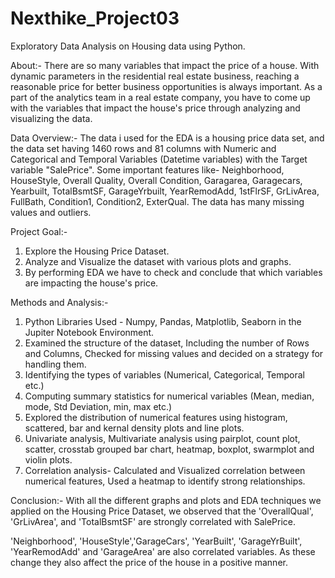 # Nexthike_Project03
Exploratory Data Analysis on Housing data using Python.

About:-
There are so many variables that impact the price of a house. With dynamic parameters in the residential real estate business, reaching a reasonable price for better business opportunities is always important. As a part of the analytics team in a real estate company, you have to come up with the variables that impact the house's price through analyzing and visualizing the data.

Data Overview:-
The data i used for the EDA is a housing price data set, and the data set having 1460 rows and 81 columns with Numeric and Categorical and Temporal Variables (Datetime variables) with the Target variable "SalePrice". Some important features like- Neighborhood, HouseStyle, Overall Quality, Overall Condition, Garagarea, Garagecars, Yearbuilt, TotalBsmtSF, GarageYrbuilt, YearRemodAdd, 1stFlrSF, GrLivArea, FullBath, Condition1, Condition2, ExterQual.
The data has many missing values and outliers.

Project Goal:-
1. Explore the Housing Price Dataset.
2. Analyze and Visualize the dataset with various plots and graphs.
3. By performing EDA we have to check and conclude that which variables are impacting the house's price.

Methods and Analysis:-
1. Python Libraries Used - Numpy, Pandas, Matplotlib, Seaborn in the Jupiter Notebook Environment.
2. Examined the structure of the dataset, Including the number of Rows and Columns, Checked for missing values and decided on a strategy for handling them.
3. Identifying the types of variables (Numerical, Categorical, Temporal etc.)
4. Computing summary statistics for numerical variables (Mean, median, mode, Std Deviation, min, max etc.)
5. Explored the distribution of numerical features using histogram, scattered, bar and kernal density plots and line plots.
6. Univariate analysis, Multivariate analysis using pairplot, count plot, scatter, crosstab grouped bar chart, heatmap, boxplot, swarmplot and violin plots.
7. Correlation analysis- Calculated and Visualized correlation between numerical features, Used a heatmap to identify strong relationships.

Conclusion:-
With all the different graphs and plots and EDA techniques we applied on the Housing Price Dataset, we observed that the 'OverallQual', 'GrLivArea', and 'TotalBsmtSF' are strongly correlated with SalePrice.

'Neighborhood', 'HouseStyle','GarageCars', 'YearBuilt', 'GarageYrBuilt', 'YearRemodAdd' and 'GarageArea' are also correlated variables. As these change they also affect the price of the house in a positive manner.







